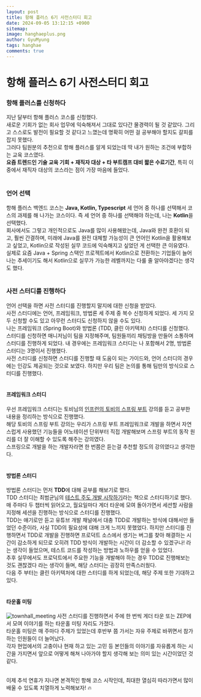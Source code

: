 ```yaml
---
layout:	post
title: 항해 플러스 6기 사전스터디 회고
date: 2024-09-05 13:12:15 +0900
sitemap: 
image: hanghaeplus.png
author: GyuMyung
tags: hanghae
comments: true
---
```


# 항해 플러스 6기 사전스터디 회고
### 항해 플러스를 신청하다
지난 달부터 항해 플러스 코스를 신청했다. <br/>
새로운 기회가 없는 회사 업무에 익숙해져서 그대로 있다간 물경력이 될 것 같았다. 그리고 스스로도 발전이 필요할 것 같다고 느꼈는데 명확히 어떤 걸 공부해야 할지도 갈피를 잡지 못했다. <br/>
그러다 팀원분의 추천으로 항해 플러스를 알게 되었는데 딱 내가 원하는 조건에 부합하는 교육 코스였다. <br/>
**요즘 트렌드인 기술 교육 기회 + 재직자 대상 + 타 부트캠프 대비 짧은 수료기간**, 특히 이 중에서 재직자 대상의 코스라는 점이 가장 마음에 들었다. <br/><br/>

### 언어 선택
항해 플러스 백엔드 코스는 **Java, Kotlin, Typescript** 세 언어 중 하나를 선택해서 코스의 과제를 해 나가는 코스이다. 즉 세 언어 중 하나를 선택해야 하는데, 나는 **Kotlin**을 선택했다. <br/>
회사에서도 그렇고 개인적으로도 Java를 많이 사용해왔는데, Java와 완전 호환이 되고, 훨씬 간결하며, 미래에 Java를 완전 대체할 가능성이 큰 언어인 Kotlin을 활용해보고 싶었고, Kotlin으로 작성된 실무 코드에 익숙해지고 싶었던 게 선택한 큰 이유였다. <br/>
실제로 요즘 Java + Spring 스택인 프로젝트에서 Kotlin으로 전환하는 기업들이 늘어나는 추세이기도 해서 Kotlin으로 실무가 가능한 레벨까지는 다룰 줄 알아야겠다는 생각도 했다. <br/><br/>

### 사전 스터디를 진행하다
언어 선택을 하면 사전 스터디를 진행할지 말지에 대한 신청을 받았다. <br/>
사전 스터디에는 언어, 프레임워크, 방법론 세 주제 중 복수 신청하게 되었다. 세 가지 모두 신청할 수도 있고 아무런 스터디도 신청하지 않을 수도 있다. <br/>
나는 프레임워크 (Spring Boot)와 방법론 (TDD, 클린 아키텍처) 스터디를 신청했다. <br/>
스터디를 신청하면 매니저님이 팀을 지정해주며, 팀원들끼리 채팅방을 만들어 소통하며 스터디를 진행하게 되었다. 내 경우에는 프레임워크 스터디는 나 포함해서 2명, 방법론 스터디는 3명이서 진행했다. <br/>
사전 스터디를 신청하면 스터디를 진행할 때 도움이 되는 가이드와, 언어 스터디의 경우에는 인강도 제공되는 것으로 보였다. 하지만 우리 팀은 논의를 통해 팀만의 방식으로 스터디를 진행했다. <br/><br/>

#### 프레임워크 스터디
우선 프레임워크 스터디는 토비님의 [인프런의 토비의 스프링 부트](https://www.inflearn.com/course/%ED%86%A0%EB%B9%84-%EC%8A%A4%ED%94%84%EB%A7%81%EB%B6%80%ED%8A%B8-%EC%9D%B4%ED%95%B4%EC%99%80%EC%9B%90%EB%A6%AC/dashboard) 강의를 듣고 공부한 내용을 정리하는 방식으로 진행했다. <br/>
해당 토비의 스프링 부트 강의는 우리가 스프링 부트 프레임워크로 개발을 하면서 자연스럽게 사용했던 기능들을 어노테이션 단위부터 직접 개발해보며 스프링 부트의 동작 원리를 더 잘 이해할 수 있도록 해주는 강의였다. <br/>
스프링으로 개발을 하는 개발자라면 한 번쯤은 듣는걸 추천할 정도의 강의였다고 생각한다. <br/><br/>

#### 방법론 스터디
방법론 스터디는 먼저 **TDD**에 대해 공부를 해보기로 했다. <br/>
TDD 스터디는 최범균님의 [테스트 주도 개발 시작하기](https://product.kyobobook.co.kr/detail/S000001248962)라는 책으로 스터디하기로 했다. <br/>
매 주마다 두 챕터씩 읽어오고, 월요일마다 게더 타운에 모여 돌아가면서 세션할 사람을 지정해 세션을 진행하는 방식으로 스터디를 진행했다. <br/>
TDD는 얘기로만 듣고 유튜브 개발 채널에서 대충 TDD로 개발하는 방식에 대해서만 들었던 수준이라, 사실 TDD의 필요성에 대해 크게 느끼지 못했었다. 하지만 스터디를 진행하면서 TDD로 개발을 진행하면 프로덕트 소스에서 생기는 버그를 찾아 해결하는 시간이 감소하게 되므로 오히려 TDD 방식이 개발하는 시간이 더 감소할 수 있겠구나! 라는 생각이 들었으며, 테스트 코드를 작성하는 방법과 노하우를 얻을 수 있었다. <br/>
추후 실무에서도 프로덕트에서 주요한 기능을 개발해야 하는 경우 TDD로 진행해보는 것도 괜찮겠다 라는 생각이 들며, 해당 스터디는 굉장히 만족스러웠다. <br/>
다음 주 부터는 클린 아키텍처에 대한 스터디를 하게 되었는데, 해당 주제 또한 기대하고 있다. <br/><br/>

#### 타운홀 미팅
![townhall_meeting](https://github.com/user-attachments/assets/a02f3aaf-bedf-4e56-b92e-f4dcc9056684)
사전 스터디를 진행하면서 주에 한 번씩 게더 타운 또는 ZEP에서 모여 이야기를 하는 타운홀 미팅 자리도 가졌다. <br/>
타운홀 미팅은 매 주마다 주제가 있었는데 후반부 쯤 가서는 자유 주제로 바뀌면서 참가하는 인원들이 더 늘어났다. <br/>
각자 현업에서의 고충이나 현재 하고 있는 고민 등 본인들의 이야기를 자유롭게 하는 시간을 가지면서 앞으로 어떻게 해쳐 나아가야 할지 생각해 보는 의미 있는 시간이었던 것 같다. <br/><br/>

이제 추석 연휴가 지나면 본격적인 항해 코스 시작인데, 최대한 열심히 따라가면서 많이 배울 수 있도록 치열하게 노력해보자! 🔥
